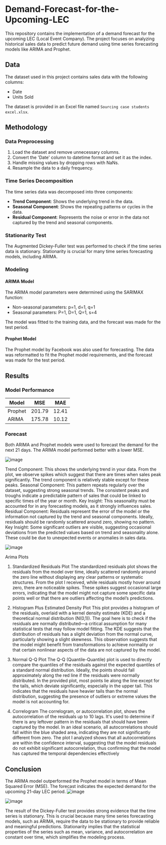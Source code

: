 # Demand-Forecast-for-the-Upcoming-LEC
This repository contains the implementation of a demand forecast for the upcoming LEC (Local Event Company). The project focuses on analyzing historical sales data to predict future demand using time series forecasting models like ARIMA and Prophet.

## Data
The dataset used in this project contains sales data with the following columns:
- Date
- Units Sold

The dataset is provided in an Excel file named `Sourcing case students excel.xlsx`.

## Methodology

### Data Preprocessing
1. Load the dataset and remove unnecessary columns.
2. Convert the 'Date' column to datetime format and set it as the index.
3. Handle missing values by dropping rows with NaNs.
4. Resample the data to a daily frequency.

### Time Series Decomposition
The time series data was decomposed into three components:
- **Trend Component**: Shows the underlying trend in the data.
- **Seasonal Component**: Shows the repeating patterns or cycles in the data.
- **Residual Component**: Represents the noise or error in the data not captured by the trend and seasonal components.

### Stationarity Test
The Augmented Dickey-Fuller test was performed to check if the time series data is stationary. Stationarity is crucial for many time series forecasting models, including ARIMA.

### Modeling

#### ARIMA Model
The ARIMA model parameters were determined using the SARIMAX function:
- Non-seasonal parameters: p=1, d=1, q=1
- Seasonal parameters: P=1, D=1, Q=1, s=4

The model was fitted to the training data, and the forecast was made for the test period.

#### Prophet Model
The Prophet model by Facebook was also used for forecasting. The data was reformatted to fit the Prophet model requirements, and the forecast was made for the test period.

## Results

### Model Performance

| Model   | MSE   | MAE   |
|---------|-------|-------|
| Prophet | 201.79| 12.41 |
| ARIMA   | 175.78| 10.12 |

### Forecast
Both ARIMA and Prophet models were used to forecast the demand for the next 21 days. The ARIMA model performed better with a lower MSE.

 ![image](https://github.com/user-attachments/assets/72044104-a278-4905-95d5-8a9687811398)

Trend Component:
This shows the underlying trend in your data. From the plot, we observe spikes which suggest that there are times when sales peak significantly. The trend component is relatively stable except for these peaks.
Seasonal Component:
This pattern repeats regularly over the dataset, suggesting strong seasonal trends. The consistent peaks and troughs indicate a predictable pattern of sales that could be linked to specific times of the year or month.
Key Insight: This seasonality must be accounted for in any forecasting models, as it strongly influences sales.
Residual Component:
Residuals represent the error of the model or the information not captured by the trend and seasonal components. Ideally, residuals should be randomly scattered around zero, showing no pattern.
Key Insight: Some significant outliers are visible, suggesting occasional deviations from the predicted values based on trend and seasonality alone. These could be due to unexpected events or anomalies in sales data.

![image](https://github.com/user-attachments/assets/e0893e9f-765b-44e5-a81f-f083134f7ce1)

Arima Plots
1. Standardized Residuals Plot
The standardized residuals plot shows the residuals from the model over time, ideally scattered randomly around the zero line without displaying any clear patterns or systematic structures. From the plot I received, while residuals mostly hover around zero, there are noticeable spikes. These spikes suggest occasional large errors, indicating that the model might not capture some specific data points well or that there are outliers affecting the model’s predictions.

2. Histogram Plus Estimated Density Plot
This plot provides a histogram of the residuals, overlaid with a kernel density estimate (KDE) and a theoretical normal distribution (N(0,1)). The goal here is to check if the residuals are normally distributed—a critical assumption for many statistical tests that may follow model fitting. The KDE suggests that the distribution of residuals has a slight deviation from the normal curve, particularly showing a slight skewness. This observation suggests that the model might benefit from transformations to achieve normality or that certain nonlinear aspects of the data are not captured by the model.

3. Normal Q-Q Plot
The Q-Q (Quantile-Quantile) plot is used to directly compare the quantiles of the residuals against the expected quantiles of a standard normal distribution. Ideally, the points should fall approximately along the red line if the residuals were normally distributed. In the provided plot, most points lie along the line except for the tails, which deviate significantly, especially in the upper tail. This indicates that the residuals have heavier tails than the normal distribution, suggesting the presence of outliers or extreme values the model is not accounting for.

4. Correlogram
The correlogram, or autocorrelation plot, shows the autocorrelation of the residuals up to 10 lags. It's used to determine if there is any leftover pattern in the residuals that should have been captured by the model. In an ideal scenario, all autocorrelations should fall within the blue shaded area, indicating they are not significantly different from zero. The plot I analyzed shows that all autocorrelations are within the confidence interval, suggesting that the model residuals do not exhibit significant autocorrelation, thus confirming that the model has captured the temporal dependencies effectively


## Conclusion
The ARIMA model outperformed the Prophet model in terms of Mean Squared Error (MSE). The forecast indicates the expected demand for the upcoming 21-day LEC period.
![image](https://github.com/user-attachments/assets/7fe6e469-2a57-483f-9e8a-6e5ca2e17106)


![image](https://github.com/user-attachments/assets/501c2ae6-528a-4036-9215-06ec058ed213)

The result of the Dickey-Fuller test provides strong evidence that the time series is stationary. This is crucial because many time series forecasting models, such as ARIMA, require the data to be stationary to provide reliable and meaningful predictions. Stationarity implies that the statistical properties of the series such as mean, variance, and autocorrelation are constant over time, which simplifies the modeling process.


